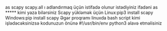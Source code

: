 as scapy scapy.all ı adlandırmaq üçün istifadə olunur istədiyiniz ifadəni as ***** kimi yaza bilərsiniz
Scapy yükləmək üçün 
Linux:pip3 install scapy Windows:pip install scapy
Əgər proqramı linuxda bash script kimi işlədəcəksinizsə kodunuzun önünə #!/usr/bin/env python3 əlavə etməlisiniz
